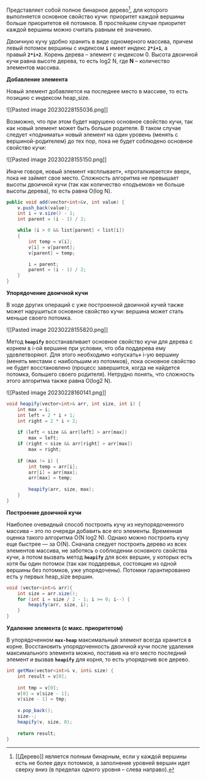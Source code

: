 Представляет собой полное бинарное дерево[^1], для которого выполняется основное свойство кучи: приоритет каждой вершины больше приоритетов её потомков. В простейшем случае приоритет каждой вершины можно считать равным её значению. 

Двоичную кучу удобно хранить в виде одномерного массива, причем левый потомок вершины с индексом **`i`** имеет индекс **`2*i+1`**, а правый **`2*i+2`**. Корень дерева – элемент с индексом 0. Высота двоичной кучи равна высоте дерева, то есть log2 N, где **N** – количество элементов массива. 


**Добавление элемента**

Новый элемент добавляется на последнее место в массиве, то есть позицию с индексом heap_size. 

![[Pasted image 20230228155036.png]]

Возможно, что при этом будет нарушено основное свойство кучи, так как новый элемент может быть больше родителя. В таком случае следует «поднимать» новый элемент на один уровень (менять с вершиной-родителем) до тех пор, пока не будет соблюдено основное свойство кучи:

![[Pasted image 20230228155150.png]]

Иначе говоря, новый элемент «всплывает», «проталкивается» вверх, пока не займет свое место. Сложность алгоритма не превышает высоты двоичной кучи (так как количество «подъемов» не больше высоты дерева), то есть равна O(log N). 

```Java 
public void add(vector<int>&v, int value) {
    v.push_back(value);
    int i = v.size() - 1;
    int parent = (i - 1) / 2;

    while (i > 0 && list[parent] < list[i])
    {
        int temp = v[i];
        v[i] = v[parent];
        v[parent] = temp;

        i = parent;
        parent = (i - 1) / 2;
    }
}
```


**Упорядочение двоичной кучи**

В ходе других операций с уже построенной двоичной кучей также может нарушиться основное свойство кучи: вершина может стать меньше своего потомка.

![[Pasted image 20230228155820.png]]

Метод **`heapify`** восстанавливает основное свойство кучи для дерева с корнем в i-ой вершине при условии, что оба поддерева ему удовлетворяют. Для этого необходимо «опускать» i-ую вершину (менять местами с наибольшим из потомков), пока основное свойство не будет восстановлено (процесс завершится, когда не найдется потомка, большего своего родителя). Нетрудно понять, что сложность этого алгоритма также равна O(log2 N).

![[Pasted image 20230228160141.png]]

```Java 
void heapify(vector<int>& arr, int size, int i) {
    int max = i;
    int left = 2 * i + 1;
    int right = 2 * i + 2;
    
    if (left < size && arr[left] > arr[max])
        max = left;
    if (right < size && arr[right] > arr[max])
        max = right;
        
    if (max != i) {
        int temp = arr[i];
        arr[i] = arr[max];
        arr[max] = temp;
        
        heapify(arr, size, max);
    }
}
```


**Построение двоичной кучи**

Наиболее очевидный способ построить кучу из неупорядоченного массива – это по очереди добавить все его элементы. Временная оценка такого алгоритма O(N log2 N). Однако можно построить кучу еще быстрее — за О(N). Сначала следует построить дерево из всех элементов массива, не заботясь о соблюдении основного свойства кучи, а потом вызвать метод **`heapify`** для всех вершин, у которых есть хотя бы один потомок (так как поддеревья, состоящие из одной вершины без потомков, уже упорядочены). Потомки гарантированно есть у первых heap_size вершин.

```Java
void (vector<int>& arr){
	int size = arr.size();
    for (int i = size / 2 - 1; i >= 0; i--) {
        heapify(arr, size, i);
    }
}
```


**Удаление элемента (с макс. приоритетом)**

В упорядоченном **`max-heap`** максимальный элемент всегда хранится в корне. Восстановить упорядоченность двоичной кучи после удаления максимального элемента можно, поставив на его место последний элемент и вызвав **`heapify`** для корня, то есть упорядочив все дерево.

```Java
int getMax(vector<int>& v, int& size) {
	int result = v[0];
	
	int tmp = v[0];
	v[0] = v[size - 1];
	v[size - 1] = tmp;
	
	v.pop_back();
	size--;
	heapify(v, size, 0);
	
	return result;
}
```

[^1]: [[Дерево]] является полным бинарным,  если у каждой вершины есть не более двух потомков, а заполнение уровней вершин идет сверху вниз (в пределах одного уровня – слева направо).